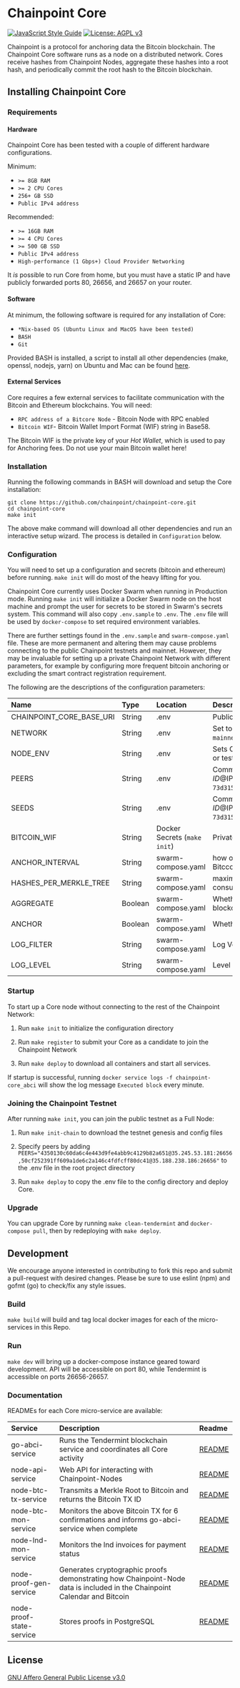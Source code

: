 # Chainpoint Core

[![JavaScript Style Guide](https://img.shields.io/badge/code_style-standard-brightgreen.svg)](https://standardjs.com)
[![License: AGPL v3](https://img.shields.io/badge/License-AGPL%20v3-blue.svg)](https://www.gnu.org/licenses/agpl-3.0)

Chainpoint is a protocol for anchoring data the Bitcoin blockchain. The Chainpoint Core software runs as a node on a distributed network. Cores receive hashes from Chainpoint Nodes, aggregate these hashes into a root hash, and periodically commit the root hash to the Bitcoin blockchain.

## Installing Chainpoint Core

### Requirements

#### Hardware

Chainpoint Core has been tested with a couple of different hardware configurations.

Minimum:

- `>= 8GB RAM`
- `>= 2 CPU Cores`
- `256+ GB SSD`
- `Public IPv4 address`

Recommended:

- `>= 16GB RAM`
- `>= 4 CPU Cores`
- `>= 500 GB SSD`
- `Public IPv4 address`
- `High-performance (1 Gbps+) Cloud Provider Networking`

It _is_ possible to run Core from home, but you must have a static IP and have publicly forwarded ports 80, 26656, and 26657 on your router.

#### Software

At minimum, the following software is required for any installation of Core:

- `*Nix-based OS (Ubuntu Linux and MacOS have been tested)`
- `BASH`
- `Git`

Provided BASH is installed, a script to install all other dependencies (make, openssl, nodejs, yarn) on Ubuntu and Mac can be found [here](https://github.com/chainpoint/chainpoint-core/blob/master/cli/scripts/install_deps.sh).

#### External Services

Core requires a few external services to facilitate communication with the Bitcoin and Ethereum blockchains. You will need:

- `RPC address of a Bitcore Node` - Bitcoin Node with RPC enabled
- `Bitcoin WIF`- Bitcoin Wallet Import Format (WIF) string in Base58.

The Bitcoin WIF is the private key of your _Hot Wallet_, which is used to pay for Anchoring fees. Do not use your main Bitcoin wallet here!

### Installation

Running the following commands in BASH will download and setup the Core installation:

```
git clone https://github.com/chainpoint/chainpoint-core.git
cd chainpoint-core
make init
```

The above make command will download all other dependencies and run an interactive setup wizard. The process is detailed in `Configuration` below.

### Configuration

You will need to set up a configuration and secrets (bitcoin and ethereum) before running. `make init` will do most of the heavy lifting for you.

Chainpoint Core currently uses Docker Swarm when running in Production mode. Running `make init` will initialize a Docker Swarm node on the host machine and prompt the user for secrets to be stored in Swarm's secrets system.
This command will also copy `.env.sample` to `.env`. The `.env` file will be used by `docker-compose` to set required environment variables.

There are further settings found in the `.env.sample` and `swarm-compose.yaml` file.
These are more permanent and altering them may cause problems connecting to the public Chainpoint testnets and mainnet.
However, they may be invaluable for setting up a private Chainpoint Network with different parameters, for example by configuring more frequent bitcoin anchoring or excluding the smart contract registration requirement.

The following are the descriptions of the configuration parameters:

| Name                     | Type    | Location                     | Description                                                                                                                                      |
| :----------------------- | :------ | :--------------------------- | :----------------------------------------------------------------------------------------------------------------------------------------------- |
| CHAINPOINT_CORE_BASE_URI | String  | .env                         | Public URI of host machine, of the form `http://35.245.53.181`                                                                                   |
| NETWORK                  | String  | .env                         | Set to `testnet` to use Bitcoin and Ethereum testnets. Default is `mainnet`.                                                                     |
| NODE_ENV                 | String  | .env                         | Sets Core to use either ethereum/bitcoin mainnets (`production`) or testnets (`development`). Defaults to `production`                           |
| PEERS                    | String  | .env                         | Comma-delimited list of Tendermint peer URIs of the form $ID@$IP:\$PORT, such as `73d315d7c92e60df6aa92632259def61cace59de@35.245.53.181:26656`. |
| SEEDS                    | String  | .env                         | Comma-delimited list of Tendermint seed URIs of the form $ID@$IP:\$PORT, such as `73d315d7c92e60df6aa92632259def61cace59de@35.245.53.181:26656`. |
| BITCOIN_WIF              | String  | Docker Secrets (`make init`) | Private key for bitcoin hotwallet, used to paying anchoring fees                                                                                 |
| ANCHOR_INTERVAL          | String  | swarm-compose.yaml           | how often, in block time, the Core network should be anchored to Bitccoin. Default is 60.                                                        |
| HASHES_PER_MERKLE_TREE   | String  | swarm-compose.yaml           | maximum number of hashes the aggregation process will consume per aggregation interval. Default is 250000                                        |
| AGGREGATE                | Boolean | swarm-compose.yaml           | Whether to aggregate hashes and send them to the Calendar blockchain. Defaults to true                                                           |
| ANCHOR                   | Boolean | swarm-compose.yaml           | Whether to anchor the state of the Calendar to Bitcoin                                                                                           |
| LOG_FILTER               | String  | swarm-compose.yaml           | Log Verbosity. Defaults to `"main:debug,state:info,*:error"`                                                                                     |
| LOG_LEVEL                | String  | swarm-compose.yaml           | Level of detail included in Logs. Defaults to `info`                                                                                             |

### Startup

To start up a Core node without connecting to the rest of the Chainpoint Network:

1. Run `make init` to initialize the configuration directory

2. Run `make register` to submit your Core as a candidate to join the Chainpoint Network

3. Run `make deploy` to download all containers and start all services.

If startup is successful, running `docker service logs -f chainpoint-core_abci` will show the log message `Executed block` every minute.

### Joining the Chainpoint Testnet

After running `make init`, you can join the public testnet as a Full Node:

1. Run `make init-chain` to download the testnet genesis and config files

2. Specify peers by adding `PEERS="4350130c60da6c4e443d9fe4abb9c4129b82a651@35.245.53.181:26656,50cf252391ff609a1de6c2a146c4fdfcff80dc41@35.188.238.186:26656"` to the .env file in the root project directory

3. Run `make deploy` to copy the .env file to the config directory and deploy Core.

### Upgrade

You can upgrade Core by running `make clean-tendermint` and `docker-compose pull`, then by redeploying with `make deploy`.

## Development

We encourage anyone interested in contributing to fork this repo and submit a pull-request with desired changes. Please be sure to use eslint (npm) and gofmt (go) to check/fix any style issues.

### Build

`make build` will build and tag local docker images for each of the micro-services in this Repo.

### Run

`make dev` will bring up a docker-compose instance geared toward development. API will be accessible on port 80, while Tendermint is accessible on ports 26656-26657.

### Documentation

READMEs for each Core micro-service are available:

| Service                  | Description                                                                                                              | Readme                                                                                                 |
| :----------------------- | :----------------------------------------------------------------------------------------------------------------------- | :----------------------------------------------------------------------------------------------------- |
| go-abci-service          | Runs the Tendermint blockchain service and coordinates all Core activity                                                 | [README](https://github.com/chainpoint/chainpoint-core/blob/master/go-abci-service/README.md)          |
| node-api-service         | Web API for interacting with Chainpoint-Nodes                                                                            | [README](https://github.com/chainpoint/chainpoint-core/blob/master/node-api-service/README.md)         |
| node-btc-tx-service      | Transmits a Merkle Root to Bitcoin and returns the Bitcoin TX ID                                                         | [README](https://github.com/chainpoint/chainpoint-core/blob/master/node-btc-tx-service/README.md)      |
| node-btc-mon-service     | Monitors the above Bitcoin TX for 6 confirmations and informs go-abci-service when complete                              | [README](https://github.com/chainpoint/chainpoint-core/blob/master/node-btc-mon-service/README.md)     |
| node-lnd-mon-service     | Monitors the lnd invoices for payment status                                                                             | [README](https://github.com/chainpoint/chainpoint-core/blob/master/node-lnd-mon-service/README.md)     |
| node-proof-gen-service   | Generates cryptographic proofs demonstrating how Chainpoint-Node data is included in the Chainpoint Calendar and Bitcoin | [README](https://github.com/chainpoint/chainpoint-core/blob/master/node-proof-gen-service/README.md)   |
| node-proof-state-service | Stores proofs in PostgreSQL                                                                                              | [README](https://github.com/chainpoint/chainpoint-core/blob/master/node-proof-state-service/README.md) |

## License

[GNU Affero General Public License v3.0](http://www.gnu.org/licenses/agpl-3.0.txt)
